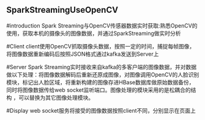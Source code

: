 ## SparkStreamingUseOpenCV

#introduction
Spark Streaming与OpenCV传感器数据实时获取:熟悉OpenCV的使用，获取本机的摄像头的图像数据，并通过SparkStreaming做实时分析

#Client
client使用OpenCV抓取摄像头数据，按照一定的时间，捕捉每帧图像，将图像数据重新编码后按照JSON格式通过kafka发送到Server上

#Server
Spark Streaming实时接收来自kafka的多客户端的图像数据，并对数据做以下处理：将图像数据解码后重新还原成图像，对图像调用OpenCV的人脸识别模块，标记出人脸区域，将重新构建的图像存进HBase数据库做原始数据备份，同时将图像数据传给web socket监听端口。图像处理的模块采用的是松耦合的结构
，可以替换为其它图像处理模块。

#Display 
web socket服务将接受的图像数据按照client不同，分别显示在页面上



